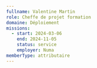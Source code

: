 ```yaml
---
fullname: Valentine Martin
role: Cheffe de projet formation
domaine: Déploiement
missions:
  - start: 2024-03-06
    end: 2024-11-05
    status: service
    employer: Numa
memberType: attributaire
---
```

